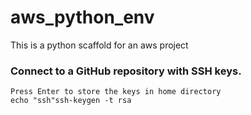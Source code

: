 # aws_python_env
This is a python scaffold for an aws project

### Connect to a GitHub repository with SSH keys.
```shell
Press Enter to store the keys in home directory
echo "ssh"ssh-keygen -t rsa
```
